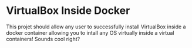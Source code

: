 VirtualBox Inside Docker
===================

This projet should allow any user to successfully install VirtualBox inside a docker container allowing you to intall any OS virtually inside a virtual containers! Sounds cool right?
